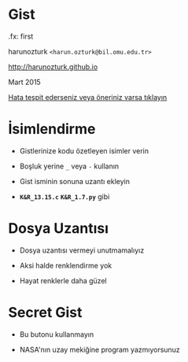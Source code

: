 #   Gist

.fx: first

harunozturk `<harun.ozturk@bil.omu.edu.tr>`

http://harunozturk.github.io

Mart 2015

[Hata tespit ederseniz veya öneriniz varsa tıklayın](https://github.com/harunozturk/fo/issues)

#   İsimlendirme

-   Gistlerinize kodu özetleyen isimler verin

-   Boşluk yerine `_` veya `-` kullanın

-   Gist isminin sonuna uzantı ekleyin

-   **`K&R_13.15.c`**	**`K&R_1.7.py`** gibi

#   Dosya Uzantısı

-   Dosya uzantısı vermeyi unutmamalıyız

-   Aksi halde renklendirme yok

-   Hayat renklerle daha güzel

#   Secret Gist

-   Bu butonu kullanmayın

-   NASA'nın uzay mekiğine program yazmıyorsunuz
